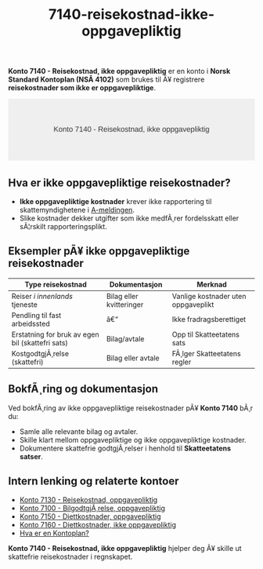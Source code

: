 ﻿---
title: "7140-reisekostnad-ikke-oppgavepliktig"
meta_title: "7140-reisekostnad-ikke-oppgavepliktig"
meta_description: "**Konto 7140 - Reisekostnad, ikke oppgavepliktig** er en konto i **Norsk Standard Kontoplan (NSÂ 4102)** som brukes til Ã¥ registrere **reisekostnader som ikke ..."
slug: 7140-reisekostnad-ikke-oppgavepliktig
type: blog
layout: pages/single
---

**Konto 7140 - Reisekostnad, ikke oppgavepliktig** er en konto i **Norsk Standard Kontoplan (NSÂ 4102)** som brukes til Ã¥ registrere **reisekostnader som ikke er oppgavepliktige**.

![Illustrasjon av konto 7140 reisekostnad ikke oppgavepliktig](7140-reisekostnad-ikke-oppgavepliktig-image.svg)

## Hva er ikke oppgavepliktige reisekostnader?

* **Ikke oppgavepliktige kostnader** krever ikke rapportering til skattemyndighetene i [A-meldingen](/blogs/regnskap/hva-er-a-melding "Hva er A-melding? Komplett Guide til A-meldingen").
* Slike kostnader dekker utgifter som ikke medfÃ¸rer fordelsskatt eller sÃ¦rskilt rapporteringsplikt.

## Eksempler pÃ¥ ikke oppgavepliktige reisekostnader

| Type reisekostnad                        | Dokumentasjon              | Merknad                            |
|------------------------------------------|----------------------------|------------------------------------|
| Reiser <em>i innenlands</em> tjeneste    | Bilag eller kvitteringer   | Vanlige kostnader uten oppgaveplikt |
| Pendling til fast arbeidssted            | â€“                          | Ikke fradragsberettiget            |
| Erstatning for bruk av egen bil (skattefri sats) | Bilag/avtale          | Opp til Skatteetatens sats         |
| KostgodtgjÃ¸relse (skattefri)             | Bilag eller avtale         | FÃ¸lger Skatteetatens regler        |

## BokfÃ¸ring og dokumentasjon

Ved bokfÃ¸ring av ikke oppgavepliktige reisekostnader pÃ¥ **Konto 7140** bÃ¸r du:

* Samle alle relevante bilag og avtaler.
* Skille klart mellom oppgavepliktige og ikke oppgavepliktige kostnader.
* Dokumentere skattefrie godtgjÃ¸relser i henhold til **Skatteetatens satser**.

## Intern lenking og relaterte kontoer

* [Konto 7130 - Reisekostnad, oppgavepliktig](/blogs/kontoplan/7130-reisekostnad-oppgavepliktig "Konto 7130 - Reisekostnad, oppgavepliktig: Komplett Guide til Oppgavepliktige Reisekostnader")
* [Konto 7100 - BilgodtgjÃ¸relse, oppgavepliktig](/blogs/kontoplan/7100-bilgodtgjorelse-oppgavepliktig "Konto 7100 - BilgodtgjÃ¸relse, oppgavepliktig: RegnskapsfÃ¸ring av bilgodtgjÃ¸relse som oppgavepliktig fordel i Norsk kontoplan")
* [Konto 7150 - Diettkostnader, oppgavepliktig](/blogs/kontoplan/7150-diettkostnader-oppgavepliktig "Konto 7150 - Diettkostnader, oppgavepliktig: Guide til oppgavepliktige diettkostnader i Norsk Standard Kontoplan")
* [Konto 7160 - Diettkostnader, ikke oppgavepliktig](/blogs/kontoplan/7160-diettkostnader-ikke-oppgavepliktig "Konto 7160 - Diettkostnader, ikke oppgavepliktig: Komplett Guide til Ikke Oppgavepliktige Diettkostnader")
* [Hva er en Kontoplan?](/blogs/regnskap/hva-er-kontoplan "Hva er en Kontoplan? Komplett Guide til Kontoplaner i Norsk Regnskap")

**Konto 7140 - Reisekostnad, ikke oppgavepliktig** hjelper deg Ã¥ skille ut skattefrie reisekostnader i regnskapet.
